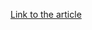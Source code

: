 [Link to the article](https://blog.cluster25.duskrise.com/2023/10/12/cve-2023-38831-russian-attack)
